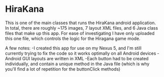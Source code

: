 HiraKana
========

This is one of the main classes that runs the HiraKana android application. In total, there are roughly ~175 images, 7 layout XML files, and 6 Java class files that make up this app. For ease of investigating I have only uploaded this one file, which controls the logic for the Hiragana game mode. 

A few notes:
-I created this app for use on my Nexus 5, and I'm still currently trying to fix the code so it works optimally on all Android devices
-Android GUI layouts are written in XML
-Each button had to be created individually, and contain a unique method in the Java file (which is why you'll find a lot of repetition for the buttonClick methods)

